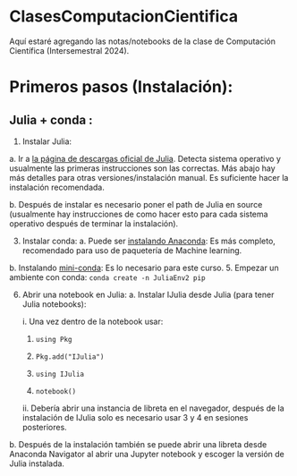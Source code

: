 # ClasesComputacionCientifica
Aquí estaré agregando las notas/notebooks de la clase de Computación Científica (Intersemestral 2024).

# Primeros pasos (Instalación):

## Julia + conda :

1. Instalar Julia:
   
  a. Ir a [la página de descargas oficial de Julia](https://julialang.org/downloads/). Detecta sistema operativo y usualmente las primeras instrucciones son las correctas. Más abajo hay más detalles para otras versiones/instalación manual. Es suficiente hacer la instalación recomendada.
  
  b. Después de instalar es necesario poner el path de Julia en source (usualmente hay instrucciones de como hacer esto para cada sistema operativo después de terminar la instalación).
  
3. Instalar conda:
  a. Puede ser [instalando Anaconda](https://www.anaconda.com/download): Es más completo, recomendado para uso de paquetería de Machine learning.

  b. Instalando [mini-conda](https://docs.anaconda.com/miniconda/miniconda-install/): Es lo necesario para este curso.
5. Empezar un ambiente con conda:
    ```
    conda create -n JuliaEnv2 pip
    ```
    
6. Abrir una notebook en Julia:
 a. Instalar IJulia desde Julia (para tener Julia notebooks):

    i. Una vez dentro de la notebook usar:
   
     1. `using Pkg`
        
     2. `Pkg.add("IJulia")`
        
     3. `using IJulia`
        
     4. `notebook()`
        
   ii. Debería abrir una instancia de libreta en el navegador, después de la instalación de IJulia solo es necesario usar 3 y 4 en sesiones posteriores.
   
b. Después de la instalación también se puede abrir una libreta desde Anaconda Navigator al abrir una Jupyter notebook y escoger la versión de Julia instalada.
